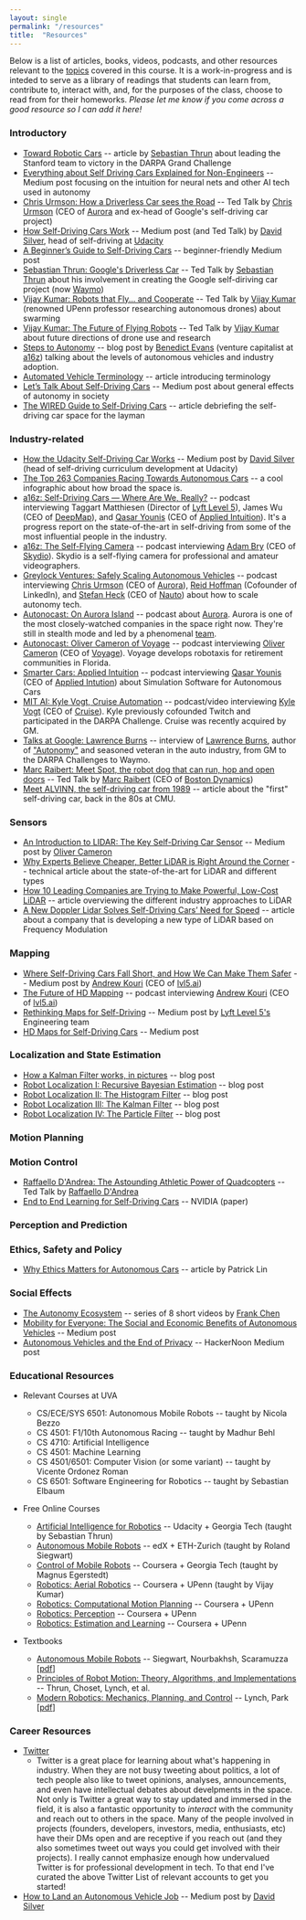 ```yaml
---
layout: single
permalink: "/resources"
title:  "Resources"
---
```


Below is a list of articles, books, videos, podcasts, and other resources relevant to the [topics](http://rohanraval.com/cs1501/schedule) covered in this course. It is a work-in-progress and is inteded to serve as a library of readings that students can learn from, contribute to, interact with, and, for the purposes of the class, choose to read from for their homeworks. _Please let me know if you come across a good resource so I can add it here!_

### Introductory
- [Toward Robotic Cars][article_thrun_1] -- article by [Sebastian Thrun][thrun] about leading the Stanford team to victory in the DARPA Grand Challenge
- [Everything about Self Driving Cars Explained for Non-Engineers][medium_x_3] -- Medium post focusing on the intuition for neural nets and other AI tech used in autonomy
- [Chris Urmson: How a Driverless Car sees the Road][video_urmson_1] -- Ted Talk by [Chris Urmson][urmson] (CEO of [Aurora][aurora] and ex-head of Google's self-driving car project)
- [How Self-Driving Cars Work][medium_silver_3] -- Medium post (and Ted Talk) by [David Silver][silver], head of self-driving at [Udacity][udacity]
- [A Beginner’s Guide to Self-Driving Cars][medium_x_1] -- beginner-friendly Medium post
- [Sebastian Thrun: Google's Driverless Car][video_thrun_1] -- Ted Talk by [Sebastian Thrun][thrun] about his involvement in creating the Google self-diriving car project (now [Waymo][waymo])
- [Vijay Kumar: Robots that Fly... and Cooperate][video_kumar_1] -- Ted Talk by [Vijay Kumar][kumar] (renowned UPenn professor researching autonomous drones) about swarming
- [Vijay Kumar: The Future of Flying Robots][video_kumar_2] -- Ted Talk by [Vijay Kumar][kumar] about future directions of drone use and research
- [Steps to Autonomy][blog_evans_1] -- blog post by [Benedict Evans][ben_evans] (venture capitalist at [a16z][a16z]) talking about the levels of autonomous vehicles and industry adoption.
- [Automated Vehicle Terminology][article_pave_1] -- article introducing terminology
- [Let’s Talk About Self-Driving Cars][medium_x_4] -- Medium post about general effects of autonomy in society
- [The WIRED Guide to Self-Driving Cars][article_wired_1] -- article debriefing the self-driving car space for the layman

### Industry-related
- [How the Udacity Self-Driving Car Works][medium_silver_1] -- Medium post by [David Silver][silver] (head of self-driving curriculum development at Udacity)
- [The Top 263 Companies Racing Towards Autonomous Cars][wired_1] -- a cool infographic about how broad the space is.
- [a16z: Self-Driving Cars — Where Are We, Really?][podcast_a16z_1] -- podcast interviewing Taggart Matthiesen (Director of [Lyft Level 5][lyft]), James Wu (CEO of [DeepMap][deepmap]), and [Qasar Younis][qasar] (CEO of [Applied Intuition][applied_intuition]). It's a progress report on the state-of-the-art in self-driving from some of the most influential people in the industry.
- [a16z: The Self-Flying Camera][podcast_a16z_2] -- podcast interviewing [Adam Bry][bry] (CEO of [Skydio][skydio]). Skydio is a self-flying camera for professional and amateur videographers.
- [Greylock Ventures: Safely Scaling Autonomous Vehicles][podcast_greymatter_1] -- podcast interviewing [Chris Urmson][urmson] (CEO of [Aurora][aurora]), [Reid Hoffman][hoffman] (Cofounder of LinkedIn), and [Stefan Heck][heck] (CEO of [Nauto][nauto]) about how to scale autonomy tech.
- [Autonocast: On Aurora Island][podcast_autonocast_1] -- podcast about [Aurora][aurora]. Aurora is one of the most closely-watched companies in the space right now. They're still in stealth mode and led by a phenomenal [team][aurora_team].
- [Autonocast: Oliver Cameron of Voyage][podcast_autonocast_2] -- podcast interviewing [Oliver Cameron][cameron] (CEO of [Voyage][voyage]). Voyage develops robotaxis for retirement communities in Florida.
- [Smarter Cars: Applied Intuition][podcast_smarter_1] -- podcast interviewing [Qasar Younis][qasar] (CEO of [Applied Intution][applied_intuition]) about Simulation Software for Autonomous Cars
- [MIT AI: Kyle Vogt, Cruise Automation][podcast_mit_1] -- podcast/video interviewing [Kyle Vogt][vogt] (CEO of [Cruise][cruise]). Kyle previously cofounded Twitch and participated in the DARPA Challenge. Cruise was recently acquired by GM.
- [Talks at Google: Lawrence Burns][video_burns_1] -- interview of [Lawrence Burns][burns], author of ["Autonomy"][book_autonomy] and seasoned veteran in the auto industry, from GM to the DARPA Challenges to Waymo.
- [Marc Raibert: Meet Spot, the robot dog that can run, hop and open doors][video_raibert_1] -- Ted Talk by [Marc Raibert][raibert] (CEO of [Boston Dynamics][boston])
- [Meet ALVINN, the self-driving car from 1989][article_verge_1] -- article about the "first" self-driving car, back in the 80s at CMU.

### Sensors
- [An Introduction to LIDAR: The Key Self-Driving Car Sensor][medium_cameron_1] -- Medium post by [Oliver Cameron][cameron]
- [Why Experts Believe Cheaper, Better LiDAR is Right Around the Corner][article_lidar_1] -- technical article about the state-of-the-art for LiDAR and different types
- [How 10 Leading Companies are Trying to Make Powerful, Low-Cost LiDAR][article_lidar_2] -- article overviewing the different industry approaches to LiDAR
- [A New Doppler Lidar Solves Self-Driving Cars’ Need for Speed][article_dopplerlidar_1] -- article about a company that is developing a new type of LiDAR based on Frequency Modulation

### Mapping
- [Where Self-Driving Cars Fall Short, and How We Can Make Them Safer][medium_kouri_1] -- Medium post by [Andrew Kouri][kouri] (CEO of [lvl5.ai][lvl5ai])
- [The Future of HD Mapping][podcast_kouri_1] -- podcast interviewing [Andrew Kouri][kouri] (CEO of [lvl5.ai][lvl5ai])
- [Rethinking Maps for Self-Driving][medium_lyft_1] -- Medium post by [Lyft Level 5's][lyft] Engineering team
- [HD Maps for Self-Driving Cars][medium_x_2] -- Medium post

### Localization and State Estimation
- [How a Kalman Filter works, in pictures][article_bzarg_1] -- blog post
- [Robot Localization I: Recursive Bayesian Estimation][blog_deep_1] -- blog post
- [Robot Localization II: The Histogram Filter][blog_deep_2] -- blog post
- [Robot Localization III: The Kalman Filter][blog_deep_3] -- blog post
- [Robot Localization IV: The Particle Filter][blog_deep_4] -- blog post

### Motion Planning

### Motion Control
- [Raffaello D'Andrea: The Astounding Athletic Power of Quadcopters][video_dandrea_1] -- Ted Talk by [Raffaello D'Andrea][dandrea]
- [End to End Learning for Self-Driving Cars][paper_nvidia_1] -- NVIDIA (paper)

### Perception and Prediction

### Ethics, Safety and Policy
- [Why Ethics Matters for Autonomous Cars][article_lin_1] -- article by Patrick Lin

### Social Effects
- [The Autonomy Ecosystem][blog_chen_1] -- series of 8 short videos by [Frank Chen](https://www.crunchbase.com/person/frank-chen)
- [Mobility for Everyone: The Social and Economic Benefits of Autonomous Vehicles][medium_x_5] -- Medium post
- [Autonomous Vehicles and the End of Privacy][medium_x_6] -- HackerNoon Medium post

### Educational Resources

- Relevant Courses at UVA
    - CS/ECE/SYS 6501: Autonomous Mobile Robots -- taught by Nicola Bezzo
    - CS 4501: F1/10th Autonomous Racing -- taught by Madhur Behl
    - CS 4710: Artificial Intelligence
    - CS 4501: Machine Learning
    - CS 4501/6501: Computer Vision (or some variant) -- taught by Vicente Ordonez Roman
    - CS 6501: Software Engineering for Robotics -- taught by Sebastian Elbaum

- Free Online Courses
    - [Artificial Intelligence for Robotics][course_ai_thrun] -- Udacity + Georgia Tech (taught by Sebastian Thrun)
    - [Autonomous Mobile Robots][course_amr_siegwart] -- edX + ETH-Zurich (taught by Roland Siegwart)
    - [Control of Mobile Robots][course_control] -- Coursera + Georgia Tech (taught by Magnus Egerstedt)
    - [Robotics: Aerial Robotics][course_upenn_aerial] -- Coursera + UPenn (taught by Vijay Kumar)
    - [Robotics: Computational Motion Planning][course_upenn_mp] -- Coursera + UPenn
    - [Robotics: Perception][course_upenn_perception] -- Coursera + UPenn
    - [Robotics: Estimation and Learning][course_upenn_est] -- Coursera + UPenn

- Textbooks
    - [Autonomous Mobile Robots][textbook_amr] -- Siegwart, Nourbakhsh, Scaramuzza [[pdf][textbook_amr_pdf]]
    - [Principles of Robot Motion: Theory, Algorithms, and Implementations][textbook_principles] -- Thrun, Choset, Lynch, et al.
    - [Modern Robotics: Mechanics, Planning, and Control][textbook_modern] -- Lynch, Park [[pdf][textbook_modern_pdf]]

### Career Resources
- [Twitter][twitter_list]
    - Twitter is a great place for learning about what's happening in industry. When they are not busy tweeting about politics, a lot of tech people also like to tweet opinions, analyses, announcements, and even have intellectual debates about develpments in the space. Not only is Twitter a great way to stay updated and immersed in the field, it is also a fantastic opportunity to _interact_ with the community and reach out to others in the space. Many of the people involved in projects (founders, developers, investors, media, enthusiasts, etc) have their DMs open and are receptive if you reach out (and they also sometimes tweet out ways you could get involved with their projects). I really cannot emphasize enough how undervalued Twitter is for professional development in tech. To that end I've curated the above Twitter List of relevant accounts to get you started!
- [How to Land an Autonomous Vehicle Job][medium_silver_2] -- Medium post by [David Silver][silver]

<!-- Non-primary references -->
[cameron]: https://www.crunchbase.com/person/oliver-cameron
[thrun]: https://en.wikipedia.org/wiki/Sebastian_Thrun
[ben_evans]: https://www.crunchbase.com/person/benedict-evans
[burns]: https://en.wikipedia.org/wiki/Larry_Burns_(General_Motors)
[book_autonomy]: https://www.amazon.com/Autonomy-Quest-Driverless-Car-Reshape/dp/0062661124
[lyft]: https://www.lyft.com/self-driving-vehicles
[deepmap]: https://www.deepmap.ai/
[applied_intuition]: https://www.appliedintuition.com/
[qasar]: https://www.crunchbase.com/person/qasar-younis
[skydio]: https://www.skydio.com/
[aurora]: https://aurora.tech/
[aurora_team]: http://fortune.com/2017/04/28/aurora-innovation-startup/
[voyage]: https://voyage.auto/
[kouri]: https://www.crunchbase.com/person/andrew-kouri
[bry]: https://www.crunchbase.com/person/adam-bry
[silver]: https://medium.com/@dsilver829
[urmson]: https://en.wikipedia.org/wiki/Chris_Urmson
[kumar]: https://en.wikipedia.org/wiki/Vijay_Kumar_(roboticist)
[raibert]: https://en.wikipedia.org/wiki/Marc_Raibert
[hoffman]: https://en.wikipedia.org/wiki/Reid_Hoffman
[nauto]: https://www.nauto.com/
[heck]: https://www.crunchbase.com/person/stefan-heck
[boston]: https://www.bostondynamics.com/
[dandrea]: https://en.wikipedia.org/wiki/Raffaello_D%27Andrea
[vogt]: https://en.wikipedia.org/wiki/Kyle_Vogt
[cruise]: https://en.wikipedia.org/wiki/Cruise_Automation
[a16z]: https://en.wikipedia.org/wiki/Andreessen_Horowitz
[udacity]: https://www.udacity.com/course/self-driving-car-engineer-nanodegree--nd013
[waymo]: https://en.wikipedia.org/wiki/Waymo
[lvl5ai]: https://lvl5.ai/


<!-- Primary References -->
[article_thrun_1]: http://proxy01.its.virginia.edu/login?url=https://dl.acm.org/citation.cfm?id=1721679
[blog_evans_1]: https://www.ben-evans.com/benedictevans/2018/3/26/steps-to-autonomy
[medium_x_1]: https://medium.com/swlh/a-beginners-guide-to-self-driving-cars-5bbc2bb798d4
[blog_chen_1]: https://a16z.com/2018/02/03/autonomy-ecosystem-frank-chen-summit/
[podcast_a16z_1]: https://a16z.com/2018/01/31/self-driving-cars-where-are-we/
[podcast_a16z_2]: https://a16z.com/2018/02/22/autonomous-drone-flying-camera/
[podcast_autonocast_1]: http://www.autonocast.com/blog/2018/11/14/116-on-aurora-island
[podcast_autonocast_2]: http://www.autonocast.com/blog/2018/12/19/121-oliver-cameron-of-voyage
[wired_1]: https://www.wired.com/2017/05/mapped-top-263-companies-racing-toward-autonomous-cars/
[medium_cameron_1]: https://news.voyage.auto/an-introduction-to-lidar-the-key-self-driving-car-sensor-a7e405590cff
[paper_nvidia_1]: https://arxiv.org/pdf/1604.07316.pdf
[article_lin_1]: https://link.springer.com/content/pdf/10.1007%2F978-3-662-48847-8_4.pdf
[article_bzarg_1]: https://www.bzarg.com/p/how-a-kalman-filter-works-in-pictures/
[medium_kouri_1]: https://medium.com/lvl5/where-self-driving-cars-fall-short-and-how-we-can-make-them-safer-aa59dc84a624
[course_ai_thrun]: https://www.udacity.com/course/artificial-intelligence-for-robotics--cs373
[course_amr_siegwart]: https://courses.edx.org/courses/course-v1:ETHx+AMRx+1T2018/course/
[course_control]: https://www.coursera.org/learn/mobile-robot
[course_upenn_aerial]: https://www.coursera.org/learn/robotics-flight
[course_upenn_mp]: https://www.coursera.org/learn/robotics-motion-planning
[course_upenn_perception]: https://www.coursera.org/learn/robotics-perception
[course_upenn_est]: https://www.coursera.org/learn/robotics-learning
[textbook_amr]: https://www.amazon.com/Introduction-Autonomous-Mobile-Intelligent-Robotics/dp/0262015358
[textbook_amr_pdf]: http://home.deib.polimi.it/gini/robot/docs/siegwart.pdf
[textbook_principles]: https://www.amazon.com/Principles-Robot-Motion-Implementations-Intelligent/dp/0262033275/ref=pd_lpo_sbs_14_t_2?_encoding=UTF8&psc=1&refRID=D1TQKWSN0Q0J3J49K62E
[textbook_modern]: https://www.amazon.com/Modern-Robotics-Mechanics-Planning-Control/dp/1107156300/ref=olp_product_details?_encoding=UTF8&me=
[textbook_modern_pdf]: http://hades.mech.northwestern.edu/images/2/2a/Park-lynch.pdf
[blog_deep_1]: http://www.deepideas.net/robot-localization-recursive-bayesian-estimation/
[blog_deep_2]: http://www.deepideas.net/robot-localization-histogram-filter/
[blog_deep_3]: http://www.deepideas.net/robot-localization-kalman-filter/
[blog_deep_4]: http://www.deepideas.net/robot-localization-particle-filter/
[twitter_list]: https://twitter.com/rohanraval_real/lists/autonomy
[article_pave_1]: https://pavecampaign.org/automated-vehicle-terminology/
[video_burns_1]: https://youtu.be/SJVKY1DtZ84
[podcast_smarter_1]: https://medium.com/smart-cars-a-podcast-about-autonomous-vehicles/ep-16-applied-intuition-27fc4b8838ac
[medium_silver_2]: https://medium.com/self-driving-cars/how-to-land-an-autonomous-vehicle-job-ffb641570b01
[medium_x_2]: https://medium.com/@surmenok/hd-maps-for-self-driving-cars-c41bc01e0d40
[medium_x_3]: https://medium.com/swlh/everything-about-self-driving-cars-explained-for-non-engineers-f73997dcb60c
[medium_x_4]: https://medium.com/swlh/lets-talk-about-self-driving-cars-387cd5adb834
[medium_silver_1]: https://medium.com/udacity/how-the-udacity-self-driving-car-works-575365270a40
[medium_x_5]: https://medium.com/smart-cars-a-podcast-about-autonomous-vehicles/balancing-mobility-equity-and-traffic-concerns-bbb8d682c1c5
[article_verge_1]: https://www.theverge.com/2016/11/27/13752344/alvinn-self-driving-car-1989-cmu-navlab
[medium_x_6]: https://hackernoon.com/autonomous-vehicles-and-the-end-of-privacy-9c3712f3494f
[video_urmson_1]: https://www.youtube.com/watch?v=tiwVMrTLUWg
[medium_lyft_1]: https://medium.com/@LyftLevel5/https-medium-com-lyftlevel5-rethinking-maps-for-self-driving-a147c24758d6
[medium_silver_3]: https://medium.com/udacity/how-self-driving-cars-work-f77c49dca47e
[video_thrun_1]: https://www.ted.com/talks/sebastian_thrun_google_s_driverless_car?language=en
[video_kumar_1]: https://www.ted.com/talks/vijay_kumar_robots_that_fly_and_cooperate
[video_raibert_1]: https://www.ted.com/talks/marc_raibert_meet_spot_the_robot_dog_that_can_run_hop_and_open_doors
[video_kumar_2]: https://www.ted.com/talks/vijay_kumar_the_future_of_flying_robots
[podcast_greymatter_1]: https://soundcloud.com/greylock-partners/safely-scaling-autonomous-vehicles-greymatter
[video_dandrea_1]: https://www.ted.com/talks/raffaello_d_andrea_the_astounding_athletic_power_of_quadcopters?language=en
[podcast_mit_1]: https://lexfridman.com/kyle-vogt/
[article_lidar_1]: https://arstechnica.com/cars/2018/01/driving-around-without-a-driver-lidar-technology-explained/
[article_lidar_2]: https://arstechnica.com/cars/2019/02/the-ars-technica-guide-to-the-lidar-industry/
[article_dopplerlidar_1]: https://www.wired.com/story/blackmore-doppler-lidar-self-driving-cars/
[article_wired_1]: https://www.wired.com/story/guide-self-driving-cars/
[podcast_kouri_1]: https://player.fm/series/nextmobility/episode-4-the-future-of-hd-mapping-lvl5-ceo-andrew-kouri